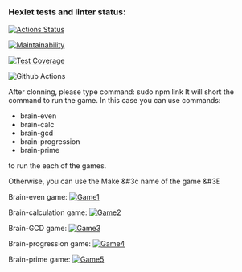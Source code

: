 ### Hexlet tests and linter status:
[![Actions Status](https://github.com/DenisYagov/frontend-project-lvl1/workflows/hexlet-check/badge.svg)](https://github.com/DenisYagov/frontend-project-lvl1/actions)

[![Maintainability](https://api.codeclimate.com/v1/badges/a99a88d28ad37a79dbf6/maintainability)](https://codeclimate.com/github/DenisYagov/frontend-project-lvl1)

[![Test Coverage](https://api.codeclimate.com/v1/badges/a99a88d28ad37a79dbf6/test_coverage)](https://codeclimate.com/github/DenisYagov/frontend-project-lvl1)

![Github Actions](https://github.com/DenisYagov/frontend-project-lvl1/actions/workflows/github-actions-demo.yml/badge.svg)

After clonning, please type command: sudo npm link
It will short the command to run the game. In this case you can use commands:
<ul>
 <li>brain-even</li>
 <li>brain-calc</li>
 <li>brain-gcd</li>
 <li>brain-progression</li>
 <li>brain-prime</li>
 </ul>
to run the each of the games.

Otherwise, you can use the Make &#3c name of the game &#3E

Brain-even game:
[![Game1](https://asciinema.org/a/mxTtRMuqVMpcYczJC2G2JRdbD.png)](https://asciinema.org/a/mxTtRMuqVMpcYczJC2G2JRdbD)

Brain-calculation game:
[![Game2](https://asciinema.org/a/I3SrqlwnNG4iwUkYxwhuovNuf.png)](https://asciinema.org/a/I3SrqlwnNG4iwUkYxwhuovNuf)

Brain-GCD game:
[![Game3](https://asciinema.org/a/dsbsP5iQi77Bkvm39UHNiXGca.png)](https://asciinema.org/a/dsbsP5iQi77Bkvm39UHNiXGca)

Brain-progression game:
[![Game4](https://asciinema.org/a/jeuwyMoQqvH8hrwPSkq19a5XP.png)](https://asciinema.org/a/jeuwyMoQqvH8hrwPSkq19a5XP)

Brain-prime game:
[![Game5](https://asciinema.org/a/LxaK2JAS5IE2PY9LjeVL03v0a.png)](https://asciinema.org/a/LxaK2JAS5IE2PY9LjeVL03v0a)
